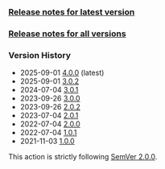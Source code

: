 ### [Release notes for latest version](latest.md)

### [Release notes for all versions](full.md)

### Version History

* 2025-09-01 [4.0.0](4.0.0.md) (latest)
* 2025-09-01 [3.0.2](3.0.2.md)
* 2024-07-04 [3.0.1](3.0.1.md)
* 2023-09-26 [3.0.0](3.0.0.md)
* 2023-09-26 [2.0.2](2.0.2.md)
* 2023-07-04 [2.0.1](2.0.1.md)
* 2022-07-04 [2.0.0](2.0.0.md)
* 2022-07-04 [1.0.1](1.0.1.md)
* 2021-11-03 [1.0.0](1.0.0.md)


This action is strictly following [SemVer 2.0.0](https://semver.org/spec/v2.0.0.html).